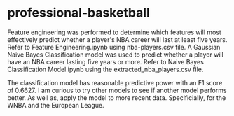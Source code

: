 # professional-basketball

Feature engineering was performed to determine which features will most effectively predict whether a player's NBA career will last at least five years. Refer to Feature Engineering.ipynb using nba-players.csv file. A Gaussian Naive Bayes Classification model was used to predict whether a player will have an NBA career lasting five years or more. Refer to Naive Bayes Classification Model.ipynb using the extracted_nba_players.csv file.

The classification model has reasonable predictive power with an F1 score of 0.6627. I am curious to try other models to see if another model performs better. As well as, apply the model to more recent data. Specificially, for the WNBA and the European League.
